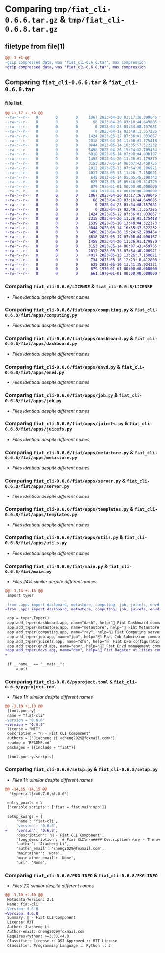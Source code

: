 # Comparing `tmp/fiat_cli-0.6.6.tar.gz` & `tmp/fiat_cli-0.6.8.tar.gz`

## filetype from file(1)

```diff
@@ -1 +1 @@
-gzip compressed data, was "fiat_cli-0.6.6.tar", max compression
+gzip compressed data, was "fiat_cli-0.6.8.tar", max compression
```

## Comparing `fiat_cli-0.6.6.tar` & `fiat_cli-0.6.8.tar`

### file list

```diff
@@ -1,17 +1,18 @@
--rw-r--r--   0        0        0     1067 2023-04-20 03:17:26.809646 fiat_cli-0.6.6/LICENSE
--rw-r--r--   0        0        0       68 2023-04-20 03:18:44.649085 fiat_cli-0.6.6/README.md
--rw-r--r--   0        0        0        0 2023-04-23 03:34:08.157681 fiat_cli-0.6.6/fiat/__init__.py
--rw-r--r--   0        0        0        0 2023-04-17 02:49:11.357285 fiat_cli-0.6.6/fiat/apps/__init__.py
--rw-r--r--   0        0        0     1424 2023-05-12 07:36:01.033867 fiat_cli-0.6.6/fiat/apps/computing.py
--rw-r--r--   0        0        0     2318 2023-04-26 11:36:01.175418 fiat_cli-0.6.6/fiat/apps/dashboard.py
--rw-r--r--   0        0        0     8844 2023-05-14 16:35:57.522232 fiat_cli-0.6.6/fiat/apps/envd.py
--rw-r--r--   0        0        0     5498 2023-04-26 15:24:52.709454 fiat_cli-0.6.6/fiat/apps/job.py
--rw-r--r--   0        0        0     6818 2023-05-14 07:08:04.090187 fiat_cli-0.6.6/fiat/apps/juicefs.py
--rw-r--r--   0        0        0     1458 2023-04-26 11:36:01.179870 fiat_cli-0.6.6/fiat/apps/metastore.py
--rw-r--r--   0        0        0     3153 2023-05-14 06:07:43.459755 fiat_cli-0.6.6/fiat/apps/server.py
--rw-r--r--   0        0        0     2012 2023-05-13 07:54:30.206971 fiat_cli-0.6.6/fiat/apps/templates.py
--rw-r--r--   0        0        0     4017 2023-05-13 13:26:17.158621 fiat_cli-0.6.6/fiat/apps/utils.py
--rw-r--r--   0        0        0      645 2023-05-14 05:05:45.398342 fiat_cli-0.6.6/fiat/main.py
--rw-r--r--   0        0        0      625 2023-05-16 09:46:25.314723 fiat_cli-0.6.6/pyproject.toml
--rw-r--r--   0        0        0      879 1970-01-01 00:00:00.000000 fiat_cli-0.6.6/setup.py
--rw-r--r--   0        0        0      661 1970-01-01 00:00:00.000000 fiat_cli-0.6.6/PKG-INFO
+-rw-r--r--   0        0        0     1067 2023-04-20 03:17:26.809646 fiat_cli-0.6.8/LICENSE
+-rw-r--r--   0        0        0       68 2023-04-20 03:18:44.649085 fiat_cli-0.6.8/README.md
+-rw-r--r--   0        0        0        0 2023-04-23 03:34:08.157681 fiat_cli-0.6.8/fiat/__init__.py
+-rw-r--r--   0        0        0        0 2023-04-17 02:49:11.357285 fiat_cli-0.6.8/fiat/apps/__init__.py
+-rw-r--r--   0        0        0     1424 2023-05-12 07:36:01.033867 fiat_cli-0.6.8/fiat/apps/computing.py
+-rw-r--r--   0        0        0     2318 2023-04-26 11:36:01.175418 fiat_cli-0.6.8/fiat/apps/dashboard.py
+-rw-r--r--   0        0        0     1539 2023-05-16 13:40:04.322373 fiat_cli-0.6.8/fiat/apps/devs.py
+-rw-r--r--   0        0        0     8844 2023-05-14 16:35:57.522232 fiat_cli-0.6.8/fiat/apps/envd.py
+-rw-r--r--   0        0        0     5498 2023-04-26 15:24:52.709454 fiat_cli-0.6.8/fiat/apps/job.py
+-rw-r--r--   0        0        0     6818 2023-05-14 07:08:04.090187 fiat_cli-0.6.8/fiat/apps/juicefs.py
+-rw-r--r--   0        0        0     1458 2023-04-26 11:36:01.179870 fiat_cli-0.6.8/fiat/apps/metastore.py
+-rw-r--r--   0        0        0     3153 2023-05-14 06:07:43.459755 fiat_cli-0.6.8/fiat/apps/server.py
+-rw-r--r--   0        0        0     2012 2023-05-13 07:54:30.206971 fiat_cli-0.6.8/fiat/apps/templates.py
+-rw-r--r--   0        0        0     4017 2023-05-13 13:26:17.158621 fiat_cli-0.6.8/fiat/apps/utils.py
+-rw-r--r--   0        0        0      734 2023-05-16 12:23:10.412806 fiat_cli-0.6.8/fiat/main.py
+-rw-r--r--   0        0        0      625 2023-05-16 13:41:35.924331 fiat_cli-0.6.8/pyproject.toml
+-rw-r--r--   0        0        0      879 1970-01-01 00:00:00.000000 fiat_cli-0.6.8/setup.py
+-rw-r--r--   0        0        0      661 1970-01-01 00:00:00.000000 fiat_cli-0.6.8/PKG-INFO
```

### Comparing `fiat_cli-0.6.6/LICENSE` & `fiat_cli-0.6.8/LICENSE`

 * *Files identical despite different names*

### Comparing `fiat_cli-0.6.6/fiat/apps/computing.py` & `fiat_cli-0.6.8/fiat/apps/computing.py`

 * *Files identical despite different names*

### Comparing `fiat_cli-0.6.6/fiat/apps/dashboard.py` & `fiat_cli-0.6.8/fiat/apps/dashboard.py`

 * *Files identical despite different names*

### Comparing `fiat_cli-0.6.6/fiat/apps/envd.py` & `fiat_cli-0.6.8/fiat/apps/envd.py`

 * *Files identical despite different names*

### Comparing `fiat_cli-0.6.6/fiat/apps/job.py` & `fiat_cli-0.6.8/fiat/apps/job.py`

 * *Files identical despite different names*

### Comparing `fiat_cli-0.6.6/fiat/apps/juicefs.py` & `fiat_cli-0.6.8/fiat/apps/juicefs.py`

 * *Files identical despite different names*

### Comparing `fiat_cli-0.6.6/fiat/apps/metastore.py` & `fiat_cli-0.6.8/fiat/apps/metastore.py`

 * *Files identical despite different names*

### Comparing `fiat_cli-0.6.6/fiat/apps/server.py` & `fiat_cli-0.6.8/fiat/apps/server.py`

 * *Files identical despite different names*

### Comparing `fiat_cli-0.6.6/fiat/apps/templates.py` & `fiat_cli-0.6.8/fiat/apps/templates.py`

 * *Files identical despite different names*

### Comparing `fiat_cli-0.6.6/fiat/apps/utils.py` & `fiat_cli-0.6.8/fiat/apps/utils.py`

 * *Files identical despite different names*

### Comparing `fiat_cli-0.6.6/fiat/main.py` & `fiat_cli-0.6.8/fiat/main.py`

 * *Files 24% similar despite different names*

```diff
@@ -1,14 +1,16 @@
 import typer
 
-from .apps import dashboard, metastore, computing, job, juicefs, envd
+from .apps import dashboard, metastore, computing, job, juicefs, envd, devs
 
 app = typer.Typer()
 app.add_typer(dashboard.app, name="dash", help="🎅 Fiat Dashboard commands.")
 app.add_typer(metastore.app, name="metastore", help="👾 Fiat Metastore commands.")
 app.add_typer(computing.app, name="ray", help="🚢 Fiat Computing server commands.")
 app.add_typer(job.app, name="job", help="📦 Fiat Job Submission commands.")
 app.add_typer(juicefs.app, name="dfs", help="🗄  Fiat DFS configuration commands.")
 app.add_typer(envd.app, name="env", help="🧑‍💻 Fiat Envd management commands.")
+app.add_typer(devs.app, name="dev", help="🤹 Fiat Dagster utilities commands.")
+
 
 if __name__ == "__main__":
     app()
```

### Comparing `fiat_cli-0.6.6/pyproject.toml` & `fiat_cli-0.6.8/pyproject.toml`

 * *Files 1% similar despite different names*

```diff
@@ -1,10 +1,10 @@
 [tool.poetry]
 name = "fiat-cli"
-version = "0.6.6"
+version = "0.6.8"
 license = "MIT"
 description = "🤩 - Fiat CLI Component"
 authors = ["Jiacheng Li <cheng2029@foxmail.com>"]
 readme = "README.md"
 packages = [{include = "fiat"}]
 
 [tool.poetry.scripts]
```

### Comparing `fiat_cli-0.6.6/setup.py` & `fiat_cli-0.6.8/setup.py`

 * *Files 1% similar despite different names*

```diff
@@ -14,15 +14,15 @@
  'typer[all]>=0.7.0,<0.8.0']
 
 entry_points = \
 {'console_scripts': ['fiat = fiat.main:app']}
 
 setup_kwargs = {
     'name': 'fiat-cli',
-    'version': '0.6.6',
+    'version': '0.6.8',
     'description': '🤩 - Fiat CLI Component',
     'long_description': '# Fiat CLI\n\n#### Description\n\n🛸 - The awesome Fiat CLI component!',
     'author': 'Jiacheng Li',
     'author_email': 'cheng2029@foxmail.com',
     'maintainer': 'None',
     'maintainer_email': 'None',
     'url': 'None',
```

### Comparing `fiat_cli-0.6.6/PKG-INFO` & `fiat_cli-0.6.8/PKG-INFO`

 * *Files 2% similar despite different names*

```diff
@@ -1,10 +1,10 @@
 Metadata-Version: 2.1
 Name: fiat-cli
-Version: 0.6.6
+Version: 0.6.8
 Summary: 🤩 - Fiat CLI Component
 License: MIT
 Author: Jiacheng Li
 Author-email: cheng2029@foxmail.com
 Requires-Python: >=3.10,<4.0
 Classifier: License :: OSI Approved :: MIT License
 Classifier: Programming Language :: Python :: 3
```

